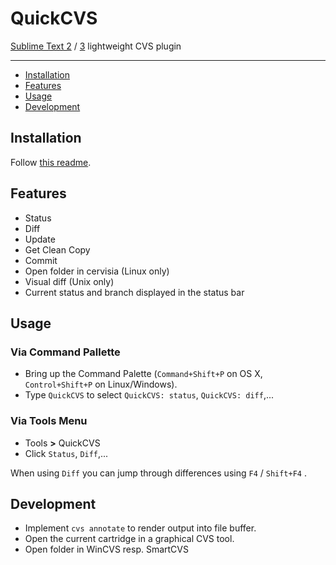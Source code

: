QuickCVS
=================

[Sublime Text 2](http://www.sublimetext.com/2) / [3](http://www.sublimetext.com/3) lightweight CVS plugin

---

- [Installation](#installation)
- [Features](#features)
- [Usage](#usage)
- [Development](#development-todo)


Installation
------------
Follow [this readme](https://github.com/ePages-rnd/sublimetext-plugins).


Features
--------

* Status
* Diff
* Update
* Get Clean Copy
* Commit
* Open folder in cervisia (Linux only)
* Visual diff (Unix only)
* Current status and branch displayed in the status bar

Usage
-------------
### Via Command Pallette
 * Bring up the Command Palette (`Command+Shift+P` on OS X, `Control+Shift+P` on Linux/Windows).
 * Type `QuickCVS` to select `QuickCVS: status`, `QuickCVS: diff`,...

### Via Tools Menu
 * Tools **>** QuickCVS
 * Click `Status`, `Diff`,...

When using `Diff` you can jump through differences using `F4` / `Shift+F4` .

Development
-----------
* Implement `cvs annotate` to render output into file buffer.
* Open the current cartridge in a graphical CVS tool.
* Open folder in WinCVS resp. SmartCVS
